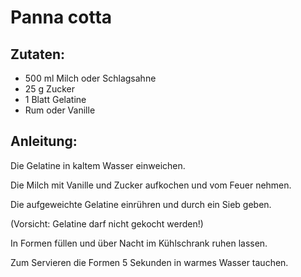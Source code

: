 Panna cotta
===


Zutaten:
---
- 500 ml Milch oder Schlagsahne
- 25 g Zucker
- 1 Blatt Gelatine
-   Rum oder Vanille

Anleitung:
---
Die Gelatine in kaltem Wasser einweichen.

Die Milch mit Vanille und Zucker aufkochen und vom Feuer nehmen.

Die aufgeweichte Gelatine einrühren und durch ein Sieb geben.

(Vorsicht: Gelatine darf nicht gekocht werden!)

In Formen füllen und über Nacht im Kühlschrank ruhen lassen.

Zum Servieren die Formen 5 Sekunden in warmes Wasser tauchen.